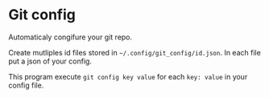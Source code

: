 # Git config
Automaticaly congifure your git repo.

Create mutliples id files stored in `~/.config/git_config/id.json`.
In each file put a json of your config.

This program execute `git config key value` for each `key: value` in your config file.


